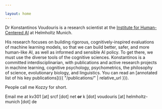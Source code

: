 ```yaml
---

layout: home
---
```


Dr Konstantinos Voudouris is a research scientist at the [Institute for Human-Centered AI](https://hcai-munich.com/) at Helmholtz Munich.

His research focuses on building rigorous, cognitively-inspired evaluations of machine learning models, so that we can build better, safer, and more human-like AI, as well as informed and sensible AI policy. To get there, we must use the diverse tools of the cognitive sciences. Konstantinos is a committed interdisciplinarian, with publications and active research projects in machine learning, cognitive psychology, psychometrics, the philosophy of science, evolutionary biology, and linguistics. You can read an [annotated list of his key publications]({{ "/publications/" | relative_url }}).

People call me Kozzy for short.

Email me at kv301 \[at\] srcf \[dot\] net **or** k \[dot\] voudouris \[at\] helmholtz-munich \[dot\] de
